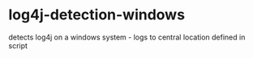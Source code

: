 # log4j-detection-windows
detects log4j on a windows system - logs to central location defined in script
